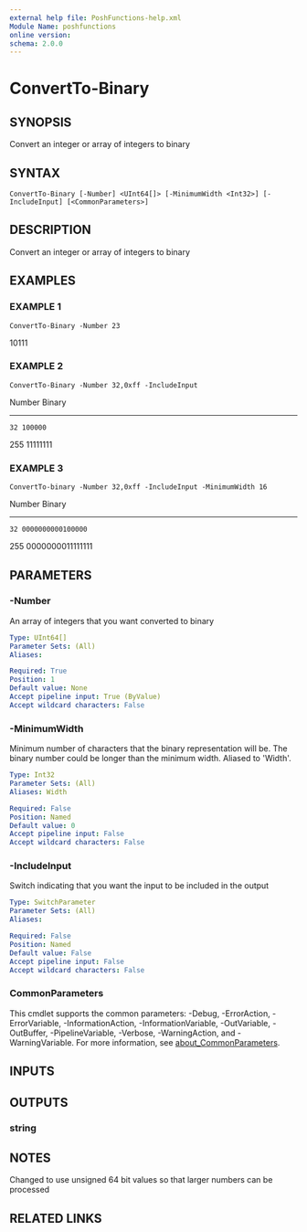 ```yaml
---
external help file: PoshFunctions-help.xml
Module Name: poshfunctions
online version:
schema: 2.0.0
---
```


# ConvertTo-Binary

## SYNOPSIS
Convert an integer or array of integers to binary

## SYNTAX

```
ConvertTo-Binary [-Number] <UInt64[]> [-MinimumWidth <Int32>] [-IncludeInput] [<CommonParameters>]
```

## DESCRIPTION
Convert an integer or array of integers to binary

## EXAMPLES

### EXAMPLE 1
```
ConvertTo-Binary -Number 23
```

10111

### EXAMPLE 2
```
ConvertTo-Binary -Number 32,0xff -IncludeInput
```

Number Binary
------ ------
    32 100000
   255 11111111

### EXAMPLE 3
```
ConvertTo-binary -Number 32,0xff -IncludeInput -MinimumWidth 16
```

Number Binary
------ ------
    32 0000000000100000
   255 0000000011111111

## PARAMETERS

### -Number
An array of integers that you want converted to binary

```yaml
Type: UInt64[]
Parameter Sets: (All)
Aliases:

Required: True
Position: 1
Default value: None
Accept pipeline input: True (ByValue)
Accept wildcard characters: False
```

### -MinimumWidth
Minimum number of characters that the binary representation will be.
The binary number could be longer than the minimum width.
Aliased to 'Width'.

```yaml
Type: Int32
Parameter Sets: (All)
Aliases: Width

Required: False
Position: Named
Default value: 0
Accept pipeline input: False
Accept wildcard characters: False
```

### -IncludeInput
Switch indicating that you want the input to be included in the output

```yaml
Type: SwitchParameter
Parameter Sets: (All)
Aliases:

Required: False
Position: Named
Default value: False
Accept pipeline input: False
Accept wildcard characters: False
```

### CommonParameters
This cmdlet supports the common parameters: -Debug, -ErrorAction, -ErrorVariable, -InformationAction, -InformationVariable, -OutVariable, -OutBuffer, -PipelineVariable, -Verbose, -WarningAction, and -WarningVariable. For more information, see [about_CommonParameters](http://go.microsoft.com/fwlink/?LinkID=113216).

## INPUTS

## OUTPUTS

### string
## NOTES
Changed to use unsigned 64 bit values so that larger numbers can be processed

## RELATED LINKS
